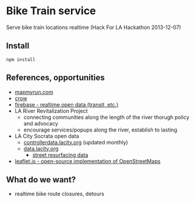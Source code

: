 # Bike Train service

Serve bike train locations realtime (Hack For LA Hackathon 2013-12-07)

## Install

```
npm install
```

## References, opportunities

- [mapmyrun.com](http://mapmyrun.com/)
- [crow](http://solid.it.cx/bikemap2)
- [firebase - realtime open data (transit, etc.)](http://firebase.com/)
- LA River Revitalization Project
  - connecting communities along the length of the river thorugh policy and advocacy
  - encourage services/popups along the river, establish to lasting
- LA City Socrata open data
  - [controllerdata.lacity.org](http://controllerdata.lacity.org) (updated monthly)
  - [data.lacity.org](http://data.lacity.org)
    - [street resurfacing data](https://data.lacity.org/Geographic-Information/Street-Resurfacing-Projects-Fiscal-Year-2013-2014-/qj6r-5v4t)
- [leaflet.js - open-source implementation of OpenStreetMaps](leafletjs.con)

## What do we want?

- realtime bike route closures, detours
